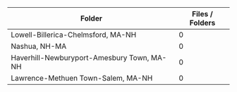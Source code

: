 | Folder                                     |   Files / Folders |
|--------------------------------------------|-------------------|
| Lowell-Billerica-Chelmsford, MA-NH         |                 0 |
| Nashua, NH-MA                              |                 0 |
| Haverhill-Newburyport-Amesbury Town, MA-NH |                 0 |
| Lawrence-Methuen Town-Salem, MA-NH         |                 0 |